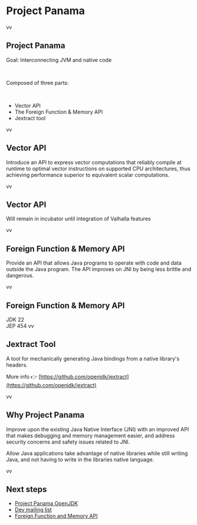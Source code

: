 # Project Panama
vv
## Project Panama

Goal: Interconnecting JVM and native code

<br/>

Composed of three parts: 

<br/>

* Vector API
* The Foreign Function & Memory API
* Jextract tool

vv

## Vector API

Introduce an API to express vector computations that reliably compile at runtime to optimal vector instructions on supported CPU architectures, thus achieving performance superior to equivalent scalar computations.

vv

## Vector API 

Will remain in incubator until integration of Valhalla features

vv

## Foreign Function & Memory API 

Provide an API that allows Java programs to operate with code and data outside the Java program. The API improves on JNI by being less brittle and dangerous.

vv

## Foreign Function & Memory API
JDK 22 <br/>
JEP 454 
vv

## Jextract Tool

A tool for mechanically generating Java bindings from a native library's headers. 

More info 👉 [https://github.com/openjdk/jextract](https://github.com/openjdk/jextract)

vv

## Why Project Panama

Improve upon the existing Java Native Interface (JNI) with an improved API that makes debugging and memory management easier, and address security concerns and safety issues related to JNI.

Allow Java applications take advantage of native libraries while still writing Java, and not having to write in the libraries native language.

vv

## Next steps

* [Project Panama OpenJDK](https://openjdk.org/projects/panama/)
* [Dev mailing list](https://mail.openjdk.org/mailman/listinfo/panama-dev)
* [Foreign Function and Memory API](https://www.youtube.com/watch?v=Bhh07Rz5enw)
